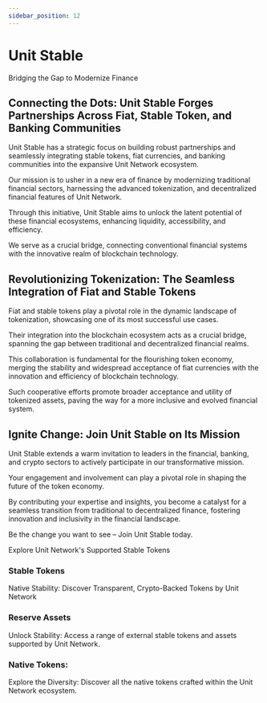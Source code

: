```yaml
---
sidebar_position: 12
---
```


# Unit Stable

Bridging the Gap to Modernize Finance

## Connecting the Dots: Unit Stable Forges Partnerships Across Fiat, Stable Token, and Banking Communities

Unit Stable has a strategic focus on building robust partnerships and seamlessly integrating stable tokens, fiat currencies, and banking communities into the expansive Unit Network ecosystem.

Our mission is to usher in a new era of finance by modernizing traditional financial sectors, harnessing the advanced tokenization, and decentralized financial features of Unit Network.

Through this initiative, Unit Stable aims to unlock the latent potential of these financial ecosystems, enhancing liquidity, accessibility, and efficiency.

We serve as a crucial bridge, connecting conventional financial systems with the innovative realm of blockchain technology.

## Revolutionizing Tokenization: The Seamless Integration of Fiat and Stable Tokens

Fiat and stable tokens play a pivotal role in the dynamic landscape of tokenization, showcasing one of its most successful use cases.

Their integration into the blockchain ecosystem acts as a crucial bridge, spanning the gap between traditional and decentralized financial realms.

This collaboration is fundamental for the flourishing token economy, merging the stability and widespread acceptance of fiat currencies with the innovation and efficiency of blockchain technology.

Such cooperative efforts promote broader acceptance and utility of tokenized assets, paving the way for a more inclusive and evolved financial system.

## Ignite Change: Join Unit Stable on Its Mission

Unit Stable extends a warm invitation to leaders in the financial, banking, and crypto sectors to actively participate in our transformative mission.

Your engagement and involvement can play a pivotal role in shaping the future of the token economy.

By contributing your expertise and insights, you become a catalyst for a seamless transition from traditional to decentralized finance, fostering innovation and inclusivity in the financial landscape.

Be the change you want to see – Join Unit Stable today.

Explore Unit Network's Supported Stable Tokens

<div class="card-demo" style={{ display: 'grid', gridTemplateColumns: 'repeat(3, 1fr)', gap: '16px'
}}>

  <div class="card" style={{ marginRight: '16px', textAlign: 'center' }}>
    <div class="card__header">
      <h3>Stable Tokens</h3>
    </div>
    <div class="card__body">
      <p>
        Native Stability: Discover Transparent, Crypto-Backed Tokens by Unit Network
      </p>
    </div>
  </div>

  <div class="card" style={{ marginRight: '16px', textAlign: 'center' }}>
    <div class="card__header">
      <h3>Reserve Assets</h3>
    </div>
    <div class="card__body">
      <p>
        Unlock Stability: Access a range of external stable tokens and assets supported by Unit Network.
      </p>
    </div>
  </div>

  <div class="card" style={{ textAlign: 'center'}}>
    <div class="card__header">
      <h3>Native Tokens:</h3>
    </div>
    <div class="card__body">
      <p>
        Explore the Diversity: Discover all the native tokens crafted within the Unit Network ecosystem.
      </p>
    </div>
  </div>

</div>
